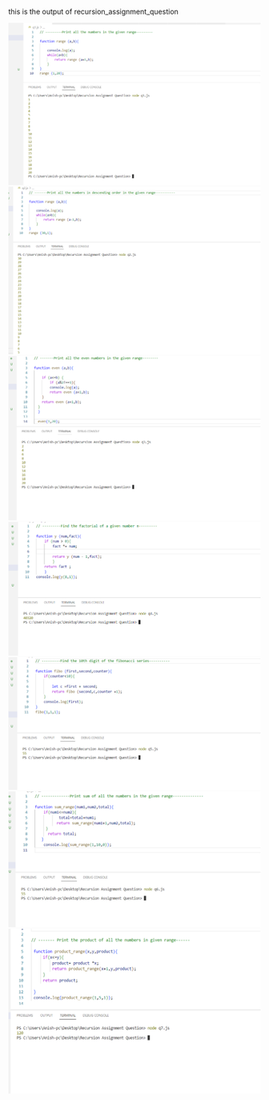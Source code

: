 <p>this is the output of recursion_assignment_question</p>


<img src="image/q1.png">
<img src="image/q2.png">
<img src="image/q3.png">
<img src="image/q4.png">
<img src="image/q5.png">
<img src="image/q6.png">
<img src="image/q7.png">
